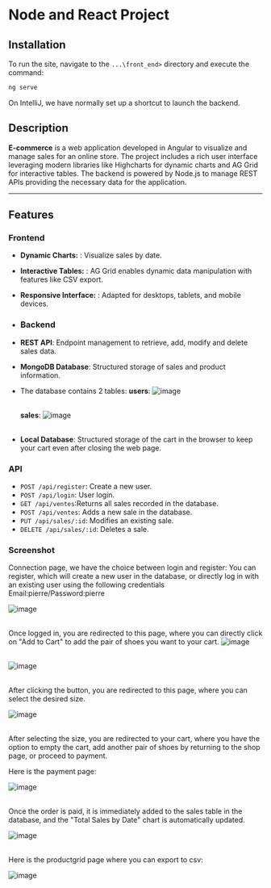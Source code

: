 # Node and React Project

## Installation
To run the site, navigate to the `...\front_end>` directory and execute the command:

```bash
ng serve
```
On IntelliJ, we have normally set up a shortcut to launch the backend.

## Description

**E-commerce** is a web application developed in Angular to visualize and manage sales for an online store.
The project includes a rich user interface leveraging modern libraries like Highcharts for dynamic charts and AG Grid for interactive tables.
The backend is powered by Node.js to manage REST APIs providing the necessary data for the application.


---

## Features

### Frontend
- **Dynamic Charts:** : Visualize sales by date.
- **Interactive Tables:** : AG Grid enables dynamic data manipulation with features like CSV export.
- **Responsive Interface:** : Adapted for desktops, tablets, and mobile devices.

- ### Backend
- **REST API**: Endpoint management to retrieve, add, modify and delete sales data.
- **MongoDB Database**: Structured storage of sales and product information.
- The database contains 2 tables:
   **users**:
  ![image](https://github.com/user-attachments/assets/a5f136d6-6edf-470c-b587-7b12ee957663)<br><br>

  **sales**:
  ![image](https://github.com/user-attachments/assets/c726ffe0-b42d-4dc8-bb4b-a7dc18a5de64)<br><br>

- **Local Database**: Structured storage of the cart in the browser to keep your cart even after closing the web page.

### API 
- `POST /api/register`: Create a new user.
-  `POST /api/login`: User login.
- `GET /api/ventes`:Returns all sales recorded in the database.
- `POST /api/ventes`: Adds a new sale in the database.
- `PUT /api/sales/:id`: Modifies an existing sale.
- `DELETE /api/sales/:id`: Deletes a sale.
  
### Screenshot

Connection page, we have the choice between login and register:
You can register, which will create a new user in the database, or directly log in with an existing user using the following credentials
Email:pierre/Password:pierre

![image](https://github.com/user-attachments/assets/40b3360f-1063-461d-9150-f0cc3aafb7aa)<br><br>




Once logged in, you are redirected to this page, where you can directly click on "Add to Cart" to add the pair of shoes you want to your cart.
![image](https://github.com/user-attachments/assets/7c16be40-626d-4560-abfa-0b9f5b8e129e)<br><br>





![image](https://github.com/user-attachments/assets/6132c42b-32bf-40ab-a19a-31d955bd13f9)<br><br>




After clicking the button, you are redirected to this page, where you can select the desired size.





![image](https://github.com/user-attachments/assets/2fdc2420-d136-4366-a6e0-f584cc3e5999)<br><br>






After selecting the size, you are redirected to your cart, where you have the option to empty the cart, add another pair of shoes by returning to the shop page, or proceed to payment.

Here is the payment page:

![image](https://github.com/user-attachments/assets/34f9e610-96ae-4716-a1ad-0ff252b75edb)<br><br>





Once the order is paid, it is immediately added to the sales table in the database, and the "Total Sales by Date" chart is automatically updated.

![image](https://github.com/user-attachments/assets/0372b1be-ccfd-4cd2-bf90-0e5d3758161d)<br><br>





Here is the productgrid page where you can export to csv: 

![image](https://github.com/user-attachments/assets/9a50dfd5-9088-4854-9e87-2bc4a68cdbf9)<br><br>





